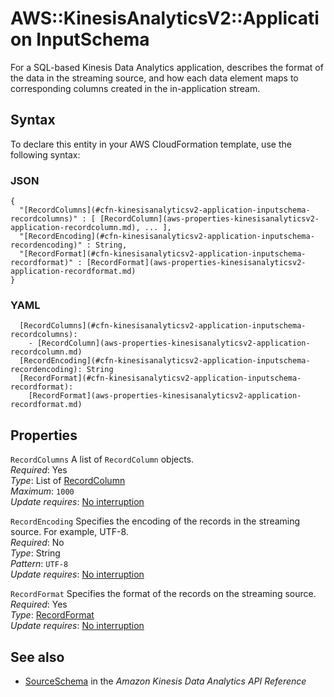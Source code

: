 # AWS::KinesisAnalyticsV2::Application InputSchema<a name="aws-properties-kinesisanalyticsv2-application-inputschema"></a>

For a SQL\-based Kinesis Data Analytics application, describes the format of the data in the streaming source, and how each data element maps to corresponding columns created in the in\-application stream\. 

## Syntax<a name="aws-properties-kinesisanalyticsv2-application-inputschema-syntax"></a>

To declare this entity in your AWS CloudFormation template, use the following syntax:

### JSON<a name="aws-properties-kinesisanalyticsv2-application-inputschema-syntax.json"></a>

```
{
  "[RecordColumns](#cfn-kinesisanalyticsv2-application-inputschema-recordcolumns)" : [ [RecordColumn](aws-properties-kinesisanalyticsv2-application-recordcolumn.md), ... ],
  "[RecordEncoding](#cfn-kinesisanalyticsv2-application-inputschema-recordencoding)" : String,
  "[RecordFormat](#cfn-kinesisanalyticsv2-application-inputschema-recordformat)" : [RecordFormat](aws-properties-kinesisanalyticsv2-application-recordformat.md)
}
```

### YAML<a name="aws-properties-kinesisanalyticsv2-application-inputschema-syntax.yaml"></a>

```
  [RecordColumns](#cfn-kinesisanalyticsv2-application-inputschema-recordcolumns): 
    - [RecordColumn](aws-properties-kinesisanalyticsv2-application-recordcolumn.md)
  [RecordEncoding](#cfn-kinesisanalyticsv2-application-inputschema-recordencoding): String
  [RecordFormat](#cfn-kinesisanalyticsv2-application-inputschema-recordformat): 
    [RecordFormat](aws-properties-kinesisanalyticsv2-application-recordformat.md)
```

## Properties<a name="aws-properties-kinesisanalyticsv2-application-inputschema-properties"></a>

`RecordColumns`  <a name="cfn-kinesisanalyticsv2-application-inputschema-recordcolumns"></a>
A list of `RecordColumn` objects\.   
*Required*: Yes  
*Type*: List of [RecordColumn](aws-properties-kinesisanalyticsv2-application-recordcolumn.md)  
*Maximum*: `1000`  
*Update requires*: [No interruption](https://docs.aws.amazon.com/AWSCloudFormation/latest/UserGuide/using-cfn-updating-stacks-update-behaviors.html#update-no-interrupt)

`RecordEncoding`  <a name="cfn-kinesisanalyticsv2-application-inputschema-recordencoding"></a>
Specifies the encoding of the records in the streaming source\. For example, UTF\-8\.  
*Required*: No  
*Type*: String  
*Pattern*: `UTF-8`  
*Update requires*: [No interruption](https://docs.aws.amazon.com/AWSCloudFormation/latest/UserGuide/using-cfn-updating-stacks-update-behaviors.html#update-no-interrupt)

`RecordFormat`  <a name="cfn-kinesisanalyticsv2-application-inputschema-recordformat"></a>
Specifies the format of the records on the streaming source\.  
*Required*: Yes  
*Type*: [RecordFormat](aws-properties-kinesisanalyticsv2-application-recordformat.md)  
*Update requires*: [No interruption](https://docs.aws.amazon.com/AWSCloudFormation/latest/UserGuide/using-cfn-updating-stacks-update-behaviors.html#update-no-interrupt)

## See also<a name="aws-properties-kinesisanalyticsv2-application-inputschema--seealso"></a>
+  [SourceSchema](https://docs.aws.amazon.com/kinesisanalytics/latest/apiv2/API_SourceSchema.html) in the *Amazon Kinesis Data Analytics API Reference* 